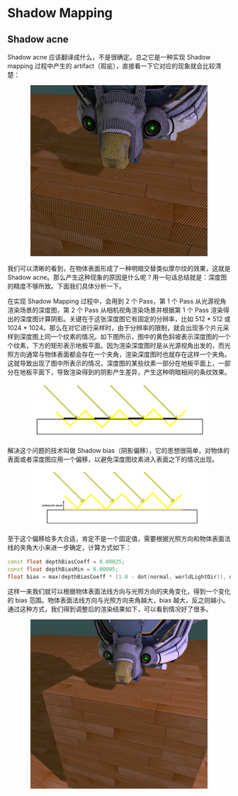 # Shadow Mapping

## Shadow acne

Shadow acne 应该翻译成什么，不是很确定。总之它是一种实现 Shadow mapping 过程中产生的 artifact（瑕疵），直接看一下它对应的现象就会比较清楚：

<div align="center">
  <img src="./Images/0101.png" width="400"/>
</div>

我们可以清晰的看到，在物体表面形成了一种明暗交替类似摩尔纹的效果，这就是 Shadow acne。那么产生这种现象的原因是什么呢？用一句话总结就是：深度图的精度不够所致。下面我们具体分析一下。

在实现 Shadow Mapping 过程中，会用到 2 个 Pass，第 1 个 Pass 从光源视角渲染场景的深度图，第 2 个 Pass 从相机视角渲染场景并根据第 1 个 Pass 渲染得出的深度图计算阴影。关键在于这张深度图它有固定的分辨率，比如 512 * 512 或 1024 * 1024。那么在对它进行采样时，由于分辨率的限制，就会出现多个片元采样到深度图上同一个纹素的情况。如下图所示，图中的黄色斜坡表示深度图的一个个纹素，下方的矩形表示地板平面。因为渲染深度图时是从光源视角出发的，而光照方向通常与物体表面都会存在一个夹角，渲染深度图时也就存在这样一个夹角。这就导致出现了图中所表示的情况，深度图的某些纹素一部分在地板平面上，一部分在地板平面下，导致渲染得到的阴影产生差异，产生这种明暗相间的条纹效果。

<div align="center">
  <img src="./Images/0102.png" width="400"/>
</div>

解决这个问题的技术叫做 Shadow bias（阴影偏移），它的思想很简单，对物体的表面或者深度图应用一个偏移，以避免深度图纹素进入表面之下的情况出现。

<div align="center">
  <img src="./Images/0103.png" width="400"/>
</div>

至于这个偏移给多大合适，肯定不是一个固定值，需要根据光照方向和物体表面法线的夹角大小来进一步确定，计算方式如下：

```cpp
const float depthBiasCoeff = 0.00025;
const float depthBiasMin = 0.00005;
float bias = max(depthBiasCoeff * (1.0 - dot(normal, worldLightDir)), depthBiasMin);
```

这样一来我们就可以根据物体表面法线方向与光照方向的夹角变化，得到一个变化的 bias 范围。物体表面法线方向与光照方向夹角越大，bias 越大，反之则越小。通过这种方式，我们得到调整后的渲染结果如下，可以看到情况好了很多。

<div align="center">
  <img src="./Images/0104.png" width="400"/>
</div>
